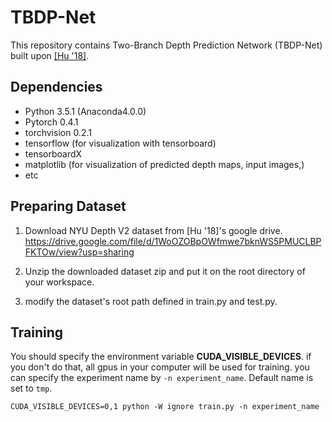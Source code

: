 # TBDP-Net
This repository contains Two-Branch Depth Prediction Network (TBDP-Net) built upon [\[Hu '18\]](https://github.com/JunjH/Revisiting_Single_Depth_Estimation).

## Dependencies
- Python 3.5.1 (Anaconda4.0.0)
- Pytorch 0.4.1
- torchvision 0.2.1
- tensorflow (for visualization with tensorboard)
- tensorboardX
- matplotlib (for visualization of predicted depth maps, input images,)
- etc

## Preparing Dataset
1. Download NYU Depth V2 dataset from \[Hu '18\]'s google drive.
https://drive.google.com/file/d/1WoOZOBpOWfmwe7bknWS5PMUCLBPFKTOw/view?usp=sharing

2. Unzip the downloaded dataset zip and put it on the root directory of your workspace.

3. modify the dataset's root path defined in train.py and test.py.

## Training
You should specify the environment variable **CUDA_VISIBLE_DEVICES**.
if you don't do that, all gpus in your computer will be used for training.
you can specify the experiment name by ```-n experiment_name```. Default name is set to ```tmp```.


```CUDA_VISIBLE_DEVICES=0,1 python -W ignore train.py -n experiment_name```